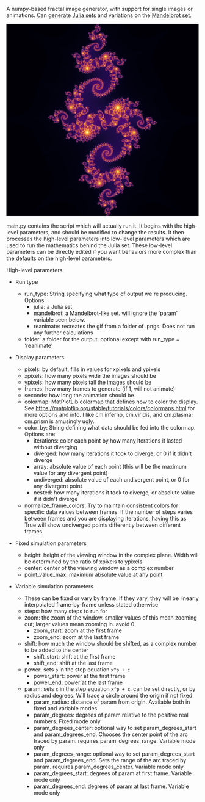 A numpy-based fractal image generator, with support for single images or animations.
Can generate [Julia sets](https://en.wikipedia.org/wiki/Julia_set) and variations on the
[Mandelbrot set](https://en.wikipedia.org/wiki/Mandelbrot_set).

![spiraling tiled fractal](./examples/julia0031_169_50.png)

main.py contains the script which will actually run it. It begins with the high-level parameters,
and should be modified to change the results. It then processes the high-level parameters into low-level
parameters which are used to run the mathematics behind the Julia set. These low-level parameters
can be directly edited if you want behaviors more complex than the defaults on the high-level parameters.

High-level parameters:

* Run type
  * run_type: String specifying what type of output we're producing. Options:
    * julia: a Julia set
    * mandelbrot: a Mandelbrot-like set. will ignore the 'param' variable seen below.
    * reanimate: recreates the gif from a folder of .pngs. Does not run any further calculations
  * folder: a folder for the output. optional except with run_type = 'reanimate'

* Display parameters
  * pixels: by default, fills in values for xpixels and ypixels
  * xpixels: how many pixels wide the images should be
  * ypixels: how many pixels tall the images should be
  * frames: how many frames to generate (if 1, will not animate)
  * seconds: how long the animation should be
  * colormap: MatPlotLib colormap that defines how to color the display. See https://matplotlib.org/stable/tutorials/colors/colormaps.html for more options and info. I like cm.inferno, cm.viridis, and cm.plasma; cm.prism is amusingly ugly.
  * color_by: String defining what data should be fed into the colormap. Options are:
    * iterations: color each point by how many iterations it lasted without diverging
    * diverged: how many iterations it took to diverge, or 0 if it didn't diverge
    * array: absolute value of each point (this will be the maximum value for any divergent point)
    * undiverged: absolute value of each undivergent point, or 0 for any divergent point
    * nested: how many iterations it took to diverge, or absolute value if it didn't diverge
  * normalize_frame_colors: Try to maintain consistent colors for specific data values between frames.
    If the number of steps varies between frames and you are displaying iterations, 
    having this as True will show undiverged points differently between different frames.

* Fixed simulation parameters
  * height: height of the viewing window in the complex plane. Width will be determined by the 
    ratio of xpixels to ypixels
  * center: center of the viewing window as a complex number
  * point_value_max: maximum absolute value at any point


* Variable simulation parameters
  * These can be fixed or vary by frame. If they vary, they will be linearly interpolated frame-by-frame unless stated otherwise
  * steps: how many steps to run for
  * zoom: the zoom of the window. smaller values of this mean zooming out; larger values mean zooming in. avoid 0
    * zoom_start: zoom at the first frame
    * zoom_end: zoom at the last frame
  * shift: how much the window should be shifted, as a complex number to be added to the center
    * shift_start: shift at the first frame
    * shift_end: shift at the last frame
  * power: sets `p` in the step equation `x^p + c`
    * power_start: power at the first frame
    * power_end: power at the last frame
  * param: sets `c` in the step equation `x^p + c`. can be set directly, or by radius and degrees. Will trace a circle around the origin if not fixed
    * param_radius: distance of param from origin. Available both in fixed and variable modes
    * param_degrees: degrees of param relative to the positive real numbers. Fixed mode only
    * param_degrees_center: optional way to set param_degrees_start and param_degrees_end. 
      Chooses the center point of the arc traced by param. requires param_degrees_range. Variable mode only
    * param_degrees_range: optional way to set param_degrees_start and param_degrees_end. Sets the range of the arc traced by param. requires param_degrees_center. Variable mode only
    * param_degrees_start: degrees of param at first frame. Variable mode only
    * param_degrees_end: degrees of param at last frame. Variable mode only
